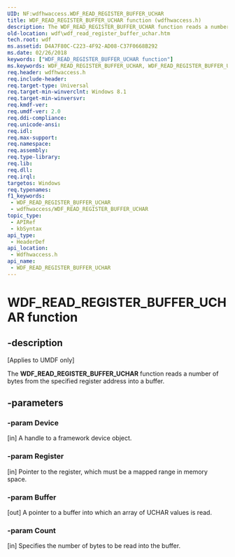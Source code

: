 ```yaml
---
UID: NF:wdfhwaccess.WDF_READ_REGISTER_BUFFER_UCHAR
title: WDF_READ_REGISTER_BUFFER_UCHAR function (wdfhwaccess.h)
description: The WDF_READ_REGISTER_BUFFER_UCHAR function reads a number of bytes from the specified register address into a buffer.
old-location: wdf\wdf_read_register_buffer_uchar.htm
tech.root: wdf
ms.assetid: D4A7F80C-C223-4F92-AD08-C37F0668B292
ms.date: 02/26/2018
keywords: ["WDF_READ_REGISTER_BUFFER_UCHAR function"]
ms.keywords: WDF_READ_REGISTER_BUFFER_UCHAR, WDF_READ_REGISTER_BUFFER_UCHAR function, wdf.wdf_read_register_buffer_uchar, wdfhwaccess/WDF_READ_REGISTER_BUFFER_UCHAR
req.header: wdfhwaccess.h
req.include-header: 
req.target-type: Universal
req.target-min-winverclnt: Windows 8.1
req.target-min-winversvr: 
req.kmdf-ver: 
req.umdf-ver: 2.0
req.ddi-compliance: 
req.unicode-ansi: 
req.idl: 
req.max-support: 
req.namespace: 
req.assembly: 
req.type-library: 
req.lib: 
req.dll: 
req.irql: 
targetos: Windows
req.typenames: 
f1_keywords:
 - WDF_READ_REGISTER_BUFFER_UCHAR
 - wdfhwaccess/WDF_READ_REGISTER_BUFFER_UCHAR
topic_type:
 - APIRef
 - kbSyntax
api_type:
 - HeaderDef
api_location:
 - Wdfhwaccess.h
api_name:
 - WDF_READ_REGISTER_BUFFER_UCHAR
---
```


# WDF_READ_REGISTER_BUFFER_UCHAR function


## -description

<p class="CCE_Message">[Applies to UMDF only]</p>

The <b>WDF_READ_REGISTER_BUFFER_UCHAR</b> function reads a number of bytes from the specified register address into a buffer.

## -parameters

### -param Device 

[in]
A handle to a framework device object.

### -param Register 

[in]
Pointer to the register, which must be a mapped range in memory space.

### -param Buffer 

[out]
A pointer to a buffer into which an array of UCHAR values is read.

### -param Count 

[in]
Specifies the number of bytes to be read into the buffer.

